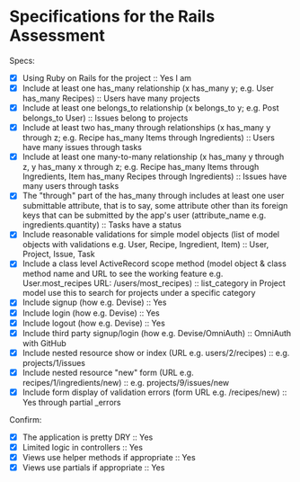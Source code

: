 # Specifications for the Rails Assessment

Specs:
- [x] Using Ruby on Rails for the project :: Yes I am
- [x] Include at least one has_many relationship (x has_many y; e.g. User has_many Recipes) :: Users have many projects
- [x] Include at least one belongs_to relationship (x belongs_to y; e.g. Post belongs_to User) :: Issues belong to projects
- [x] Include at least two has_many through relationships (x has_many y through z; e.g. Recipe has_many Items through Ingredients) :: Users have many issues through tasks
- [x] Include at least one many-to-many relationship (x has_many y through z, y has_many x through z; e.g. Recipe has_many Items through Ingredients, Item has_many Recipes through Ingredients) :: Issues have many users through tasks
- [x] The "through" part of the has_many through includes at least one user submittable attribute, that is to say, some attribute other than its foreign keys that can be submitted by the app's user (attribute_name e.g. ingredients.quantity) :: Tasks have a status
- [x] Include reasonable validations for simple model objects (list of model objects with validations e.g. User, Recipe, Ingredient, Item) :: User, Project, Issue, Task
- [x] Include a class level ActiveRecord scope method (model object & class method name and URL to see the working feature e.g. User.most_recipes URL: /users/most_recipes) :: list_category in Project model use this to search for projects under a specific category
- [x] Include signup (how e.g. Devise) :: Yes
- [x] Include login (how e.g. Devise) :: Yes
- [x] Include logout (how e.g. Devise) :: Yes
- [x] Include third party signup/login (how e.g. Devise/OmniAuth) :: OmniAuth with GitHub
- [x] Include nested resource show or index (URL e.g. users/2/recipes) :: e.g. projects/1/issues
- [x] Include nested resource "new" form (URL e.g. recipes/1/ingredients/new) :: e.g. projects/9/issues/new
- [x] Include form display of validation errors (form URL e.g. /recipes/new) :: Yes through partial _errors

Confirm:
- [x] The application is pretty DRY :: Yes
- [x] Limited logic in controllers :: Yes
- [x] Views use helper methods if appropriate :: Yes
- [x] Views use partials if appropriate :: Yes